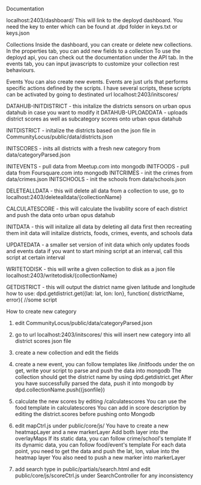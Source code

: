 Documentation

localhost:2403/dashboard/
This will link to the deployd dashboard.
You need the key to enter which can be found at .dpd folder in keys.txt or keys.json

Collections
Inside the dashboard, you can create or delete new collections.
In the properties tab, you can add new fields to a collection
To use the deployd api, you can check out the documentation under the API tab.
In the events tab, you can input javascripts to customize your collection rest behaviours.

Events
You can also create new events. Events are just urls that performs specific actions defined by the scripts.
I have several scripts, these scripts can be activated by going to destinated url
localhost:2403/initscores/

DATAHUB-INITDISTRICT - this initalize the districts sensors on urban opus datahub in case you want to modify it
DATAHUB-UPLOADDATA - uploads district scores as well as subcategory scores onto urban opus datahub

INITDISTRICT - initalize the districts based on the json file in CommunityLocus/public/data/districts.json

INITSCORES - inits all districts with a fresh new category from data/categoryParsed.json

INITEVENTS - pull data from Meetup.com into mongodb
INITFOODS - pull data from Foursquare.com into mongodb
INITCRIMES - init the crimes from data/crimes.json
INITSCHOOLS - init the schools from data/schools.json

DELETEALLDATA - this will delete all data from a collection
to use, go to localhost:2403/deletealldata/{collectionName}

CALCULATESCORE - this will calculate the livability score of each district and push the data onto urban opus datahub

INITDATA - this will initalize all data by deleting all data first then recreating them
init data will initalize districts, foods, crimes, events, and schools data

UPDATEDATA - a smaller set version of init data which only updates foods and events data
if you want to start mining script at an interval, call this script at certain interval

WRITETODISK - this will write a given collection to disk as a json file
localhost:2403/writetodisk/{collectionName}

GETDISTRICT - this will output the district name given latitude and longitude
how to use: dpd.getdistrict.get({lat: lat, lon: lon}, function( districtName, error){ //some script

How to create new category

1. edit CommunityLocus/public/data/categoryParsed.json

2. go to url localhost:2403/initscores/ this will insert new category into all district scores json file

3. create a new collection and edit the fields

4. create a new event, you can follow templates like /initfoods
under the on get, write your script to parse and push the data into mongodb
The collection should get the district name by using dpd.getdistrict.get
After you have successfully parsed the data, push it into mongodb by dpd.collectionName.push({jsonfile})

5. calculate the new scores by editing /calculatescores
You can use the food template in calculatescores
You can add in score description by editing the district.scores before pushing onto Mongodb

6. edit mapCtrl.js under public/core/js/
You have to create a new heatmapLayer and a new markerLayer
Add both layer into the overlayMaps
If its static data, you can follow crime/school's template
If its dynamic data, you can follow food/event's template
For each data point, you need to get the data and push the lat, lon, value into the heatmap layer
You also need to push a new marker into markerLayer

7. add search type in public/partials/search.html
and edit public/core/js/scoreCtrl.js under SearchController for any inconsistency
